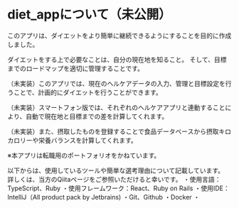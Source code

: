 # diet_appについて（未公開）
 このアプリは、ダイエットをより簡単に継続できるようにすることを目的に作成しました。
 
ダイエットをする上で必要なことは、自分の現在地を知ること。
そして、目標までのロードマップを適切に管理することです。

（未実装）このアプリでは、現在のヘルケアデータの入力、管理と目標設定を行うことで、計画的にダイエットを行うことができます。

（未実装）スマートフォン版では、それぞれのヘルケアアプリと連動することにより、自動で現在地と目標までの差を計算してくれます。

（未実装）また、摂取したものを登録することで食品データベースから摂取キロカロリーや栄養バランスを計算してくれます。








※本アプリは転職用のポートフォリオをかねています。

以下からは、使用しているツールや簡単な選考理由について記載しています。
詳しくは、当方のQiitaページをご参照いただけると幸いです。
・使用言語：TypeScript、Ruby
・使用フレームワーク：React、Ruby on Rails
・使用IDE：IntelliJ（All product pack by Jetbrains)
・Git、Github
・Docker
・